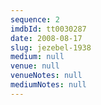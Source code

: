 ```yaml
---
sequence: 2
imdbId: tt0030287
date: 2008-08-17
slug: jezebel-1938
medium: null
venue: null
venueNotes: null
mediumNotes: null
---
```


